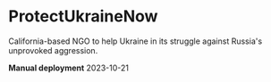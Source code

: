 # ProtectUkraineNow
California-based NGO to help Ukraine in its struggle against Russia's unprovoked aggression.

**Manual deployment**
2023-10-21
